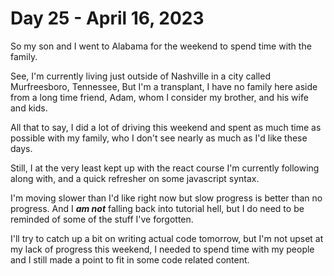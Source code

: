 # Day 25 - April 16, 2023

So my son and I went to Alabama for the weekend to spend time with the family.

See, I'm currently living just outside of Nashville in a city called Murfreesboro, Tennessee, But I'm a transplant, I have no family here aside from a long time friend, Adam, whom I consider my brother, and his wife and kids.

All that to say, I did a lot of driving this weekend and spent as much time as possible with my family, who I don't see nearly as much as I'd like these days.

Still, I at the very least kept up with the react course I'm currently following along with, and a quick refresher on some javascript syntax.

I'm moving slower than I'd like right now but slow progress is better than no progress. And I **_am not_** falling back into tutorial hell, but I do need to be reminded of some of the stuff I've forgotten.

I'll try to catch up a bit on writing actual code tomorrow, but I'm not upset at my lack of progress this weekend, I needed to spend time with my people and I still made a point to fit in some code related content.
